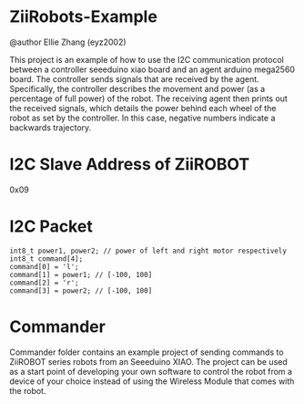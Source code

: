 # ZiiRobots-Example
@author Ellie Zhang (eyz2002)

This project is an example of how to use the I2C communication protocol between a controller seeeduino xiao board and an agent arduino mega2560 board.
The controller sends signals that are received by the agent. Specifically, the controller describes the movement and power (as a percentage of full power) of the robot.
The receiving agent then prints out the received signals, which details the power behind each wheel of the robot as set by the controller. In this case, negative numbers indicate a backwards trajectory. 

# I2C Slave Address of ZiiROBOT
0x09
# I2C Packet
```
int8_t power1, power2; // power of left and right motor respectively
int8_t command[4];
command[0] = 'l';
command[1] = power1; // [-100, 100]
command[2] = 'r';
command[3] = power2; // [-100, 100]
```
# Commander
Commander folder contains an example project of sending commands to ZiiROBOT series robots from an Seeeduino XIAO. The project can be used as a start point of developing your own software to control the robot from a device of your choice instead of using the Wireless Module that comes with the robot. 